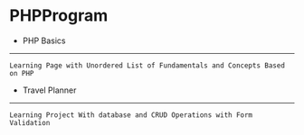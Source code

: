 # PHPProgram

* PHP Basics

---
    Learning Page with Unordered List of Fundamentals and Concepts Based on PHP

* Travel Planner

---
    Learning Project With database and CRUD Operations with Form Validation
